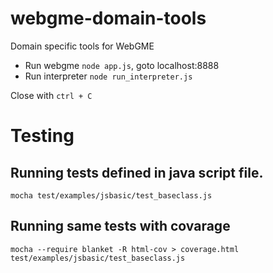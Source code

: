 webgme-domain-tools
===================

Domain specific tools for WebGME

* Run webgme `node app.js`, goto localhost:8888
* Run interpreter `node run_interpreter.js`

Close with `ctrl + C`

# Testing
## Running tests defined in java script file.
`mocha test/examples/jsbasic/test_baseclass.js`
## Running same tests with covarage
`mocha --require blanket -R html-cov > coverage.html test/examples/jsbasic/test_baseclass.js`